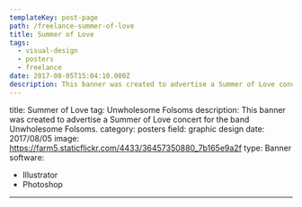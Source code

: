 ```yaml
---
templateKey: post-page
path: /freelance-summer-of-love
title: Summer of Love
tags:
  - visual-design
  - posters
  - freelance
date: 2017-08-05T15:04:10.000Z
description: This banner was created to advertise a Summer of Love concert for the band Unwholesome Folsoms.
---
```


title: Summer of Love
tag: Unwholesome Folsoms
description: This banner was created to advertise a Summer of Love concert for the band Unwholesome Folsoms.
category: posters
field: graphic design
date: 2017/08/05
image: https://farm5.staticflickr.com/4433/36457350880_7b165e9a2f
type: Banner
software:
- Illustrator
- Photoshop
---
